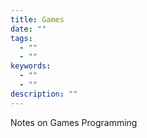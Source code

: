 ```yaml
---
title: Games
date: ""
tags:
  - ""
  - ""
keywords:
  - ""
  - ""
description: ""
---
```


Notes on Games Programming
